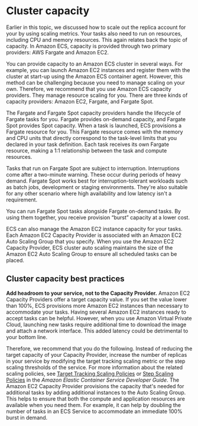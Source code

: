 # Cluster capacity<a name="capacity-cluster"></a>

Earlier in this topic, we discussed how to scale out the replica account for your by using scaling metrics\. Your tasks also need to run on resources, including CPU and memory resources\. This again relates back the topic of capacity\. In Amazon ECS, capacity is provided through two primary providers: AWS Fargate and Amazon EC2\.

You can provide capacity to an Amazon ECS cluster in several ways\. For example, you can launch Amazon EC2 instances and register them with the cluster at start\-up using the Amazon ECS container agent\. However, this method can be challenging because you need to manage scaling on your own\. Therefore, we recommend that you use Amazon ECS capacity providers\. They manage resource scaling for you\. There are three kinds of capacity providers: Amazon EC2, Fargate, and Fargate Spot\.

The Fargate and Fargate Spot capacity providers handle the lifecycle of Fargate tasks for you\. Fargate provides on\-demand capacity, and Fargate Spot provides Spot capacity\. When a task is launched, ECS provisions a Fargate resource for you\. This Fargate resource comes with the memory and CPU units that directly correspond to the task\-level limits that you declared in your task definition\. Each task receives its own Fargate resource, making a 1:1 relationship between the task and compute resources\. 

Tasks that run on Fargate Spot are subject to interruption\. Interruptions come after a two\-minute warning\. These occur during periods of heavy demand\. Fargate Spot works best for interruption\-tolerant workloads such as batch jobs, development or staging environments\. They're also suitable for any other scenario where high availability and low latency isn't a requirement\.

You can run Fargate Spot tasks alongside Fargate on\-demand tasks\. By using them together, you receive provision “burst” capacity at a lower cost\.

ECS can also manage the Amazon EC2 instance capacity for your tasks\. Each Amazon EC2 Capacity Provider is associated with an Amazon EC2 Auto Scaling Group that you specify\. When you use the Amazon EC2 Capacity Provider, ECS cluster auto scaling maintains the size of the Amazon EC2 Auto Scaling Group to ensure all scheduled tasks can be placed\.

## Cluster capacity best practices<a name="capacity-cluster-best-practices"></a>

**Add headroom to your service, not to the Capacity Provider\.** Amazon EC2 Capacity Providers offer a target capacity value\. If you set the value lower than 100%, ECS provisions more Amazon EC2 instances than necessary to accommodate your tasks\. Having several Amazon EC2 instances ready to accept tasks can be helpful\. However, when you use Amazon Virtual Private Cloud, launching new tasks require additional time to download the image and attach a network interface\. This added latency could be detrimental to your bottom line\.

Therefore, we recommend that you do the following\. Instead of reducing the target capacity of your Capacity Provider, increase the number of replicas in your service by modifying the target tracking scaling metric or the step scaling thresholds of the service\. For more information about the related scaling policies, see [Target Tracking Scaling Policies](https://docs.aws.amazon.com/AmazonECS/latest/developerguide/service-autoscaling-targettracking.html) or [Step Scaling Policies](https://docs.aws.amazon.com/AmazonECS/latest/developerguide/service-autoscaling-stepscaling.html) in the *Amazon Elastic Container Service Developer Guide*\. The Amazon EC2 Capacity Provider provisions the capacity that's needed for additional tasks by adding additional instances to the Auto Scaling Group\. This helps to ensure that both the compute and application resources are available when you need them\. For example, it can help by doubling the number of tasks in an ECS Service to accommodate an immediate 100% burst in demand\. 